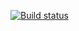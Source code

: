[![Build status](https://ci.appveyor.com/api/projects/status/x7277ltduuoptgb7?svg=true)](https://ci.appveyor.com/project/vaysamc/hwss)
